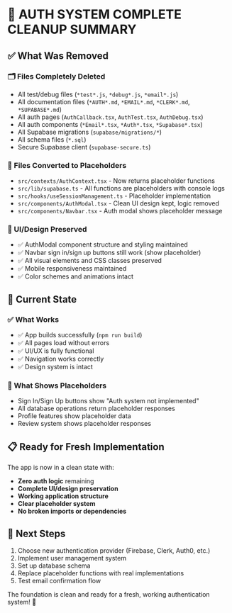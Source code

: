 # 🧹 AUTH SYSTEM COMPLETE CLEANUP SUMMARY

## ✅ What Was Removed

### 🗂️ Files Completely Deleted
- All test/debug files (`*test*.js`, `*debug*.js`, `*email*.js`)
- All documentation files (`*AUTH*.md`, `*EMAIL*.md`, `*CLERK*.md`, `*SUPABASE*.md`)
- All auth pages (`AuthCallback.tsx`, `AuthTest.tsx`, `AuthDebug.tsx`)
- All auth components (`*Email*.tsx`, `*Auth*.tsx`, `*Supabase*.tsx`)
- All Supabase migrations (`supabase/migrations/*`)
- All schema files (`*.sql`)
- Secure Supabase client (`supabase-secure.ts`)

### 🔄 Files Converted to Placeholders
- `src/contexts/AuthContext.tsx` - Now returns placeholder functions
- `src/lib/supabase.ts` - All functions are placeholders with console logs
- `src/hooks/useSessionManagement.ts` - Placeholder implementation
- `src/components/AuthModal.tsx` - Clean UI design kept, logic removed
- `src/components/Navbar.tsx` - Auth modal shows placeholder message

### 🎨 UI/Design Preserved
- ✅ AuthModal component structure and styling maintained
- ✅ Navbar sign in/sign up buttons still work (show placeholder)
- ✅ All visual elements and CSS classes preserved
- ✅ Mobile responsiveness maintained
- ✅ Color schemes and animations intact

## 🚀 Current State

### ✅ What Works
- ✅ App builds successfully (`npm run build`)
- ✅ All pages load without errors
- ✅ UI/UX is fully functional
- ✅ Navigation works correctly
- ✅ Design system is intact

### 🚧 What Shows Placeholders
- Sign In/Sign Up buttons show "Auth system not implemented"
- All database operations return placeholder responses
- Profile features show placeholder data
- Review system shows placeholder responses

## 📋 Ready for Fresh Implementation

The app is now in a clean state with:
- **Zero auth logic** remaining
- **Complete UI/design preservation**
- **Working application structure**
- **Clear placeholder system**
- **No broken imports or dependencies**

## 🎯 Next Steps

1. Choose new authentication provider (Firebase, Clerk, Auth0, etc.)
2. Implement user management system
3. Set up database schema
4. Replace placeholder functions with real implementations
5. Test email confirmation flow

The foundation is clean and ready for a fresh, working authentication system! 🎉